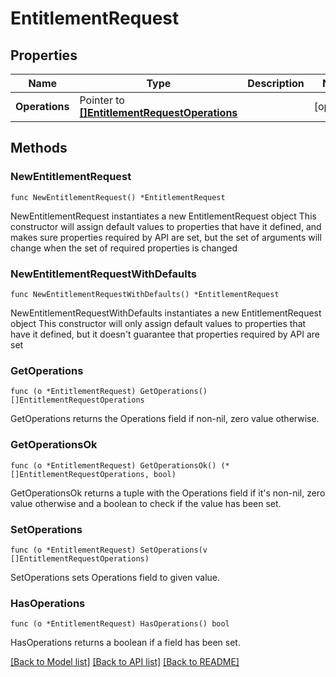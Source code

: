 # EntitlementRequest

## Properties

Name | Type | Description | Notes
------------ | ------------- | ------------- | -------------
**Operations** | Pointer to [**[]EntitlementRequestOperations**](EntitlementRequestOperations.md) |  | [optional] 

## Methods

### NewEntitlementRequest

`func NewEntitlementRequest() *EntitlementRequest`

NewEntitlementRequest instantiates a new EntitlementRequest object
This constructor will assign default values to properties that have it defined,
and makes sure properties required by API are set, but the set of arguments
will change when the set of required properties is changed

### NewEntitlementRequestWithDefaults

`func NewEntitlementRequestWithDefaults() *EntitlementRequest`

NewEntitlementRequestWithDefaults instantiates a new EntitlementRequest object
This constructor will only assign default values to properties that have it defined,
but it doesn't guarantee that properties required by API are set

### GetOperations

`func (o *EntitlementRequest) GetOperations() []EntitlementRequestOperations`

GetOperations returns the Operations field if non-nil, zero value otherwise.

### GetOperationsOk

`func (o *EntitlementRequest) GetOperationsOk() (*[]EntitlementRequestOperations, bool)`

GetOperationsOk returns a tuple with the Operations field if it's non-nil, zero value otherwise
and a boolean to check if the value has been set.

### SetOperations

`func (o *EntitlementRequest) SetOperations(v []EntitlementRequestOperations)`

SetOperations sets Operations field to given value.

### HasOperations

`func (o *EntitlementRequest) HasOperations() bool`

HasOperations returns a boolean if a field has been set.


[[Back to Model list]](../README.md#documentation-for-models) [[Back to API list]](../README.md#documentation-for-api-endpoints) [[Back to README]](../README.md)


